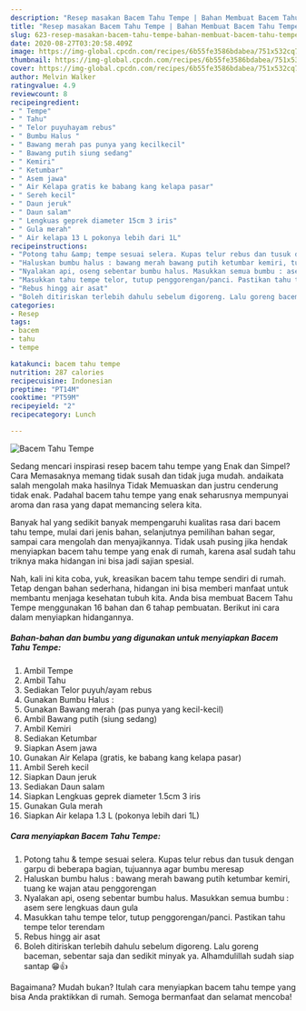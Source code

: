 ```yaml
---
description: "Resep masakan Bacem Tahu Tempe | Bahan Membuat Bacem Tahu Tempe Yang Lezat"
title: "Resep masakan Bacem Tahu Tempe | Bahan Membuat Bacem Tahu Tempe Yang Lezat"
slug: 623-resep-masakan-bacem-tahu-tempe-bahan-membuat-bacem-tahu-tempe-yang-lezat
date: 2020-08-27T03:20:58.409Z
image: https://img-global.cpcdn.com/recipes/6b55fe3586bdabea/751x532cq70/bacem-tahu-tempe-foto-resep-utama.jpg
thumbnail: https://img-global.cpcdn.com/recipes/6b55fe3586bdabea/751x532cq70/bacem-tahu-tempe-foto-resep-utama.jpg
cover: https://img-global.cpcdn.com/recipes/6b55fe3586bdabea/751x532cq70/bacem-tahu-tempe-foto-resep-utama.jpg
author: Melvin Walker
ratingvalue: 4.9
reviewcount: 8
recipeingredient:
- " Tempe"
- " Tahu"
- " Telor puyuhayam rebus"
- " Bumbu Halus "
- " Bawang merah pas punya yang kecilkecil"
- " Bawang putih siung sedang"
- " Kemiri"
- " Ketumbar"
- " Asem jawa"
- " Air Kelapa gratis ke babang kang kelapa pasar"
- " Sereh kecil"
- " Daun jeruk"
- " Daun salam"
- " Lengkuas geprek diameter 15cm 3 iris"
- " Gula merah"
- " Air kelapa 13 L pokonya lebih dari 1L"
recipeinstructions:
- "Potong tahu &amp; tempe sesuai selera. Kupas telur rebus dan tusuk dengan garpu di beberapa bagian, tujuannya agar bumbu meresap"
- "Haluskan bumbu halus : bawang merah bawang putih ketumbar kemiri, tuang ke wajan atau penggorengan"
- "Nyalakan api, oseng sebentar bumbu halus. Masukkan semua bumbu : asem sere lengkuas daun gula"
- "Masukkan tahu tempe telor, tutup penggorengan/panci. Pastikan tahu tempe telor terendam"
- "Rebus hingg air asat"
- "Boleh ditiriskan terlebih dahulu sebelum digoreng. Lalu goreng baceman, sebentar saja dan sedikit minyak ya. Alhamdulillah sudah siap santap 😁👍"
categories:
- Resep
tags:
- bacem
- tahu
- tempe

katakunci: bacem tahu tempe 
nutrition: 287 calories
recipecuisine: Indonesian
preptime: "PT14M"
cooktime: "PT59M"
recipeyield: "2"
recipecategory: Lunch

---
```



![Bacem Tahu Tempe](https://img-global.cpcdn.com/recipes/6b55fe3586bdabea/751x532cq70/bacem-tahu-tempe-foto-resep-utama.jpg)

Sedang mencari inspirasi resep bacem tahu tempe yang Enak dan Simpel? Cara Memasaknya memang tidak susah dan tidak juga mudah. andaikata salah mengolah maka hasilnya Tidak Memuaskan dan justru cenderung tidak enak. Padahal bacem tahu tempe yang enak seharusnya mempunyai aroma dan rasa yang dapat memancing selera kita.

Banyak hal yang sedikit banyak mempengaruhi kualitas rasa dari bacem tahu tempe, mulai dari jenis bahan, selanjutnya pemilihan bahan segar, sampai cara mengolah dan menyajikannya. Tidak usah pusing jika hendak menyiapkan bacem tahu tempe yang enak di rumah, karena asal sudah tahu triknya maka hidangan ini bisa jadi sajian spesial.




Nah, kali ini kita coba, yuk, kreasikan bacem tahu tempe sendiri di rumah. Tetap dengan bahan sederhana, hidangan ini bisa memberi manfaat untuk membantu menjaga kesehatan tubuh kita. Anda bisa membuat Bacem Tahu Tempe menggunakan 16 bahan dan 6 tahap pembuatan. Berikut ini cara dalam menyiapkan hidangannya.

<!--inarticleads1-->

##### Bahan-bahan dan bumbu yang digunakan untuk menyiapkan Bacem Tahu Tempe:

1. Ambil  Tempe
1. Ambil  Tahu
1. Sediakan  Telor puyuh/ayam rebus
1. Gunakan  Bumbu Halus :
1. Gunakan  Bawang merah (pas punya yang kecil-kecil)
1. Ambil  Bawang putih (siung sedang)
1. Ambil  Kemiri
1. Sediakan  Ketumbar
1. Siapkan  Asem jawa
1. Gunakan  Air Kelapa (gratis, ke babang kang kelapa pasar)
1. Ambil  Sereh kecil
1. Siapkan  Daun jeruk
1. Sediakan  Daun salam
1. Siapkan  Lengkuas geprek diameter 1.5cm 3 iris
1. Gunakan  Gula merah
1. Siapkan  Air kelapa 1.3 L (pokonya lebih dari 1L)




<!--inarticleads2-->

##### Cara menyiapkan Bacem Tahu Tempe:

1. Potong tahu &amp; tempe sesuai selera. Kupas telur rebus dan tusuk dengan garpu di beberapa bagian, tujuannya agar bumbu meresap
1. Haluskan bumbu halus : bawang merah bawang putih ketumbar kemiri, tuang ke wajan atau penggorengan
1. Nyalakan api, oseng sebentar bumbu halus. Masukkan semua bumbu : asem sere lengkuas daun gula
1. Masukkan tahu tempe telor, tutup penggorengan/panci. Pastikan tahu tempe telor terendam
1. Rebus hingg air asat
1. Boleh ditiriskan terlebih dahulu sebelum digoreng. Lalu goreng baceman, sebentar saja dan sedikit minyak ya. Alhamdulillah sudah siap santap 😁👍




Bagaimana? Mudah bukan? Itulah cara menyiapkan bacem tahu tempe yang bisa Anda praktikkan di rumah. Semoga bermanfaat dan selamat mencoba!
